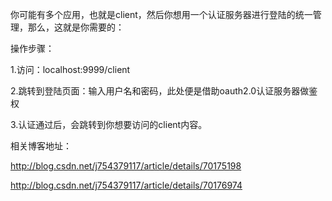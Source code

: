 你可能有多个应用，也就是client，然后你想用一个认证服务器进行登陆的统一管理，那么，这就是你需要的：

操作步骤：

1.访问：localhost:9999/client

2.跳转到登陆页面：输入用户名和密码，此处便是借助oauth2.0认证服务器做鉴权

3.认证通过后，会跳转到你想要访问的client内容。

相关博客地址：

http://blog.csdn.net/j754379117/article/details/70175198

http://blog.csdn.net/j754379117/article/details/70176974

